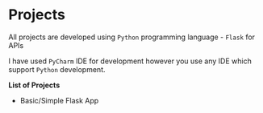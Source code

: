 # Projects

All projects are developed using `Python` programming language - `Flask` for APIs

I have used `PyCharm` IDE for development however you use any IDE which support `Python` development.

**List of Projects**
* Basic/Simple Flask App
